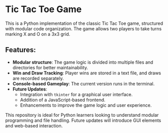 # Tic Tac Toe Game

This is a Python implementation of the classic Tic Tac Toe game, structured with modular code organization. The game allows two players to take turns marking X and O on a 3x3 grid. 

## Features:
- **Modular structure**: The game logic is divided into multiple files and directories for better maintainability.
- **Win and Draw Tracking**: Player wins are stored in a text file, and draws are recorded separately.
- **Console-based Gameplay**: The current version runs in the terminal.
- **Future Updates**:
  - Integration with `tkinter` for a graphical user interface.
  - Addition of a JavaScript-based frontend.
  - Enhancements to improve the game logic and user experience.

This repository is ideal for Python learners looking to understand modular programming and file handling. Future updates will introduce GUI elements and web-based interaction.